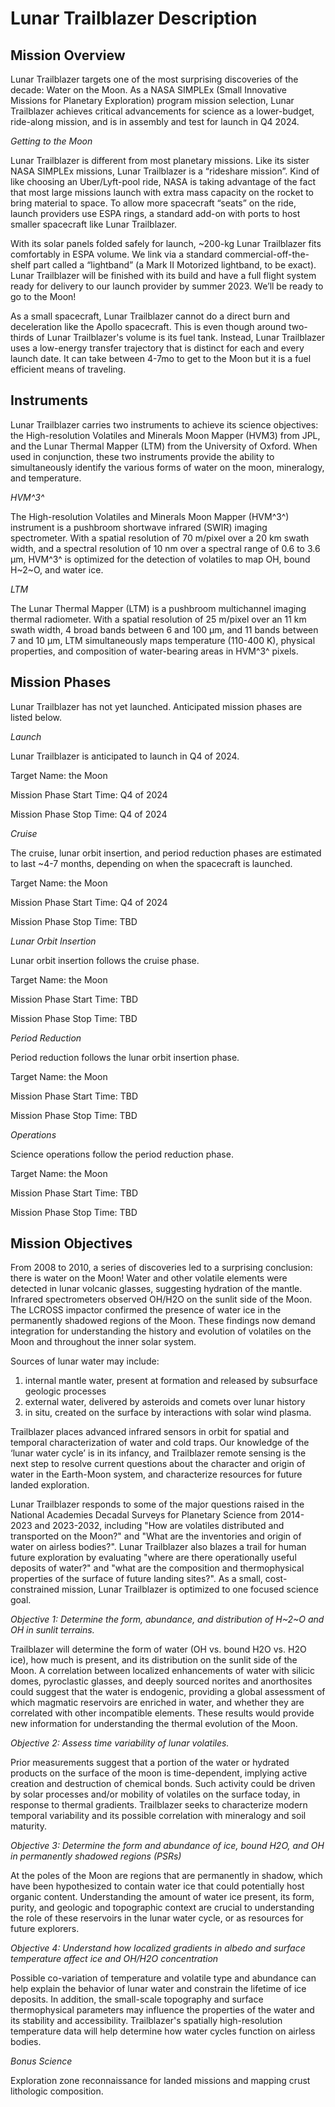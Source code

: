# Lunar Trailblazer Description

## Mission Overview

Lunar Trailblazer targets one of the most surprising discoveries of the decade: Water on the Moon. As a NASA SIMPLEx (Small Innovative Missions for Planetary Exploration) program mission selection, Lunar Trailblazer achieves critical advancements for science as a lower-budget, ride-along mission, and is in assembly and test for launch in Q4 2024.

*Getting to the Moon*

Lunar Trailblazer is different from most planetary missions. Like its sister NASA SIMPLEx missions, Lunar Trailblazer is a “rideshare mission”. Kind of like choosing an Uber/Lyft-pool ride, NASA is taking advantage of the fact that most large missions launch with extra mass capacity on the rocket to bring material to space. To allow more spacecraft “seats” on the ride, launch providers use ESPA rings, a standard add-on with ports to host smaller spacecraft like Lunar Trailblazer.

With its solar panels folded safely for launch, ~200-kg Lunar Trailblazer fits comfortably in ESPA volume. We link via a standard commercial-off-the-shelf part called a “lightband” (a Mark II Motorized lightband, to be exact). Lunar Trailblazer will be finished with its build and have a full flight system ready for delivery to our launch provider by summer 2023. We’ll be ready to go to the Moon! 

As a small spacecraft, Lunar Trailblazer cannot do a direct burn and deceleration like the Apollo spacecraft. This is even though around two-thirds of Lunar Trailblazer's volume is its fuel tank. Instead, Lunar Trailblazer uses a low-energy transfer trajectory that is distinct for each and every launch date. It can take between 4-7mo to get to the Moon but it is a fuel efficient means of traveling. 


## Instruments

Lunar Trailblazer carries two instruments to achieve its science objectives: the High-resolution Volatiles and Minerals Moon Mapper (HVM3) from JPL, and the Lunar Thermal Mapper (LTM) from the University of Oxford. When used in conjunction, these two instruments provide the ability to simultaneously identify the various forms of water on the moon, mineralogy, and temperature.

*HVM^3^*

The High-resolution Volatiles and Minerals Moon Mapper (HVM^3^) instrument is a pushbroom shortwave infrared (SWIR) imaging spectrometer. With a spatial resolution of 70 m/pixel over a 20 km swath width, and a spectral resolution of 10 nm over a spectral range of 0.6 to 3.6 μm, HVM^3^ is optimized for the detection of volatiles to map OH, bound H~2~O, and water ice.

*LTM*

The Lunar Thermal Mapper (LTM) is a pushbroom multichannel imaging thermal radiometer. With a spatial resolution of 25 m/pixel over an 11 km swath width, 4 broad bands between 6 and 100 μm, and 11 bands between 7 and 10 μm, LTM simultaneously maps temperature (110-400 K), physical properties, and composition of water-bearing areas in HVM^3^ pixels.

## Mission Phases

Lunar Trailblazer has not yet launched. Anticipated mission phases are listed below. 

*Launch*

Lunar Trailblazer is anticipated to launch in Q4 of 2024. 

Target Name: the Moon

Mission Phase Start Time: Q4 of 2024

Mission Phase Stop Time: Q4 of 2024

*Cruise*

The cruise, lunar orbit insertion, and period reduction phases are estimated to last ~4-7 months, depending on when the spacecraft is launched.  

Target Name: the Moon

Mission Phase Start Time: Q4 of 2024

Mission Phase Stop Time: TBD


*Lunar Orbit Insertion*

Lunar orbit insertion follows the cruise phase. 

Target Name: the Moon

Mission Phase Start Time: TBD

Mission Phase Stop Time: TBD

*Period Reduction*

Period reduction follows the lunar orbit insertion phase. 

Target Name: the Moon

Mission Phase Start Time: TBD

Mission Phase Stop Time: TBD

*Operations*

Science operations follow the period reduction phase.

Target Name: the Moon

Mission Phase Start Time: TBD

Mission Phase Stop Time: TBD

## Mission Objectives

From 2008 to 2010, a series of discoveries led to a surprising conclusion: there is water on the Moon! Water and other volatile elements were detected in lunar volcanic glasses, suggesting hydration of the mantle. Infrared spectrometers observed OH/H2O on the sunlit side of the Moon. The LCROSS impactor confirmed the presence of water ice in the permanently shadowed regions of the Moon. These findings now demand integration for understanding the history and evolution of volatiles on the Moon and throughout the inner solar system.

Sources of lunar water may include:
1.	internal mantle water, present at formation and released by subsurface geologic processes
2.	external water, delivered by asteroids and comets over lunar history
3.	in situ, created on the surface by interactions with solar wind plasma.

Trailblazer places advanced infrared sensors in orbit for spatial and temporal characterization of water and cold traps. Our knowledge of the ‘lunar water cycle’ is in its infancy, and Trailblazer remote sensing is the next step to resolve current questions about the character and origin of water in the Earth-Moon system, and characterize resources for future landed exploration.

Lunar Trailblazer responds to some of the major questions raised in the National Academies Decadal Surveys for Planetary Science from 2014-2023 and 2023-2032, including "How are volatiles distributed and transported on the Moon?" and "What are the inventories and origin of water on airless bodies?". Lunar Trailblazer also blazes a trail for human future exploration by evaluating "where are there operationally useful deposits of water?" and "what are the composition and thermophysical properties of the surface of future landing sites?". As a small, cost-constrained mission, Lunar Trailblazer is optimized to one focused science goal.

*Objective 1: Determine the form, abundance, and distribution of H~2~O and OH in sunlit terrains.*

Trailblazer will determine the form of water (OH vs. bound H2O vs. H2O ice), how much is present, and its distribution on the sunlit side of the Moon. A correlation between localized enhancements of water with silicic domes, pyroclastic glasses, and deeply sourced norites and anorthosites could suggest that the water is endogenic, providing a global assessment of which magmatic reservoirs are enriched in water, and whether they are correlated with other incompatible elements. These results would provide new information for understanding the thermal evolution of the Moon.

*Objective 2: Assess time variability of lunar volatiles.*

Prior measurements suggest that a portion of the water or hydrated products on the surface of the moon is time-dependent, implying active creation and destruction of chemical bonds. Such activity could be driven by solar processes and/or mobility of volatiles on the surface today, in response to thermal gradients. Trailblazer seeks to characterize modern temporal variability and its possible correlation with mineralogy and soil maturity.

*Objective 3: Determine the form and abundance of ice, bound H2O, and OH in permanently shadowed regions (PSRs)*

At the poles of the Moon are regions that are permanently in shadow, which have been hypothesized to contain water ice that could potentially host organic content. Understanding the amount of water ice present, its form, purity, and geologic and topographic context are crucial to understanding the role of these reservoirs in the lunar water cycle, or as resources for future explorers.

*Objective 4: Understand how localized gradients in albedo and surface temperature affect ice and OH/H2O concentration*

Possible co-variation of temperature and volatile type and abundance can help explain the behavior of lunar water and constrain the lifetime of ice deposits. In addition, the small-scale topography and surface thermophysical parameters may influence the properties of the water and its stability and accessibility. Trailblazer's spatially high-resolution temperature data will help determine how water cycles function on airless bodies.

*Bonus Science*

Exploration zone reconnaissance for landed missions and mapping crust lithologic composition.





